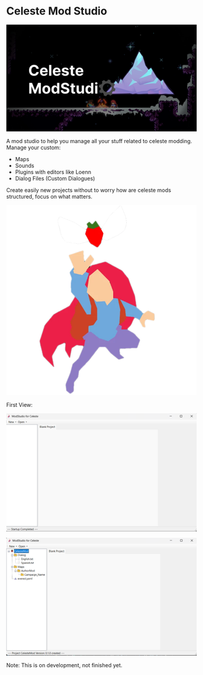 # Celeste Mod Studio

![image](github/images/firstloadscreen.png)

A mod studio to help you manage all your stuff related to celeste modding. Manage your custom:
- Maps
- Sounds
- Plugins with editors like Loenn
- Dialog Files (Custom Dialogues)

Create easily new projects without to worry how are celeste mods structured, focus on what matters.

![logo](github/images/logo.png)

First View:

![mainform](github/images/mainform.png)

![mainProject](github/images/projectMain.png)

Note:
This is on development, not finished yet.
